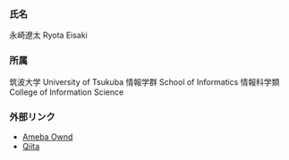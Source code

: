 ### 氏名
永崎遼太
Ryota Eisaki

### 所属
筑波大学
University of Tsukuba   情報学群 School of Informatics   情報科学類 College of Information Science

### 外部リンク
+ [Ameba Ownd](https://ryotaeisaki.amebaownd.com/)
+ [Qiita](https://qiita.com/eisakiryota)
